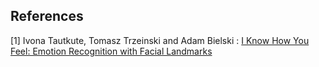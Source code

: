 ## References
<a id="1">[1]  </a> 
Ivona Tautkute, Tomasz Trzeinski and Adam Bielski : <a href="https://openaccess.thecvf.com/content_cvpr_2018_workshops/papers/w36/Tautkute_I_Know_How_CVPR_2018_paper.pdf">I Know How You Feel: Emotion Recognition with Facial Landmarks</a>



